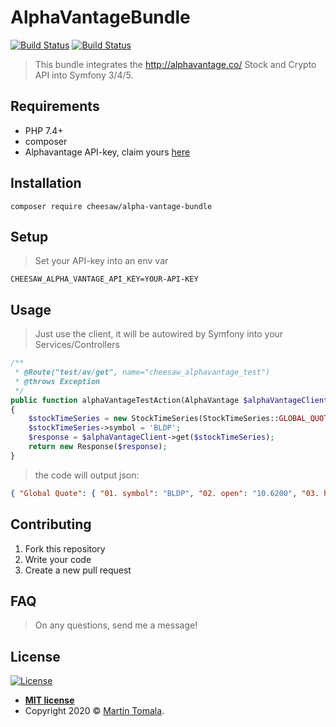 # AlphaVantageBundle

[![Build Status](https://img.shields.io/travis/cHeeSaW/alpha-vantage-bundle)](https://travis-ci.com/cHeeSaW/alpha-vantage-bundle)
[![Build Status](https://img.shields.io/scrutinizer/quality/g/cHeeSaW/alpha-vantage-bundle/master)](https://travis-ci.com/cHeeSaW/alpha-vantage-bundle)
> This bundle integrates the http://alphavantage.co/ Stock and Crypto API into Symfony 3/4/5.

## Requirements
- PHP 7.4+
- composer
- Alphavantage API-key, claim yours [here](https://www.alphavantage.co/support/#api-key)

## Installation
```
composer require cheesaw/alpha-vantage-bundle
```

## Setup
> Set your API-key into an env var
```
CHEESAW_ALPHA_VANTAGE_API_KEY=YOUR-API-KEY
```

## Usage
> Just use the client, it will be autowired by Symfony into your Services/Controllers
```php
/**
 * @Route("test/av/get", name="cheesaw_alphavantage_test")
 * @throws Exception
 */
public function alphaVantageTestAction(AlphaVantage $alphaVantageClient): Response
{
    $stockTimeSeries = new StockTimeSeries(StockTimeSeries::GLOBAL_QUOTE);
    $stockTimeSeries->symbol = 'BLDP';
    $response = $alphaVantageClient->get($stockTimeSeries);
    return new Response($response);
}
``` 
> the code will output json:
```json
{ "Global Quote": { "01. symbol": "BLDP", "02. open": "10.6200", "03. high": "10.9800", "04. low": "10.4500", "05. price": "10.9300", "06. volume": "1086884", "07. latest trading day": "2020-02-06", "08. previous close": "10.6300", "09. change": "0.3000", "10. change percent": "2.8222%" } }
```

## Contributing
1. Fork this repository
2. Write your code
3. Create a new pull request

## FAQ
> On any questions, send me a message!

## License
 
 [![License](http://img.shields.io/:license-mit-blue.svg?style=flat-square)](http://badges.mit-license.org)
 
 - **[MIT license](http://opensource.org/licenses/mit-license.php)**
 - Copyright 2020 © <a href="https://github.com/cHeeSaW" target="_blank">Martin Tomala</a>.